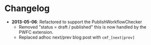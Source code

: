 Changelog
=========

* **2013-05-06**: Refactored to support the PublishWorkflowChecker
  * Removed "status = draft / published" this is now handled by the PWFC extension.
  * Replaced adhoc next/prev blog post with `cmf_[next|prev]`
